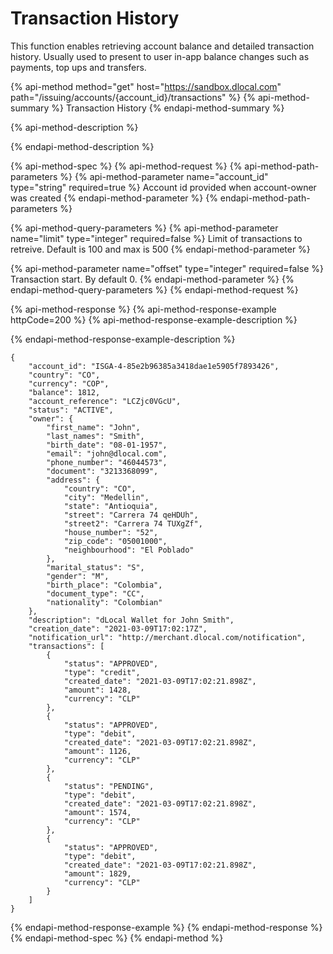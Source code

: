 # Transaction History

This function enables retrieving account balance and detailed transaction history. Usually used to present to user in-app balance changes such as payments, top ups and transfers. 

{% api-method method="get" host="https://sandbox.dlocal.com" path="/issuing/accounts/{account\_id}/transactions" %}
{% api-method-summary %}
Transaction History
{% endapi-method-summary %}

{% api-method-description %}

{% endapi-method-description %}

{% api-method-spec %}
{% api-method-request %}
{% api-method-path-parameters %}
{% api-method-parameter name="account\_id" type="string" required=true %}
Account id provided when account-owner was created
{% endapi-method-parameter %}
{% endapi-method-path-parameters %}

{% api-method-query-parameters %}
{% api-method-parameter name="limit" type="integer" required=false %}
Limit of transactions to retreive. Default is 100 and max is 500
{% endapi-method-parameter %}

{% api-method-parameter name="offset" type="integer" required=false %}
Transaction start. By default 0.
{% endapi-method-parameter %}
{% endapi-method-query-parameters %}
{% endapi-method-request %}

{% api-method-response %}
{% api-method-response-example httpCode=200 %}
{% api-method-response-example-description %}

{% endapi-method-response-example-description %}

```
{
    "account_id": "ISGA-4-85e2b96385a3418dae1e5905f7893426",
    "country": "CO",
    "currency": "COP",
    "balance": 1812,
    "account_reference": "LCZjc0VGcU",
    "status": "ACTIVE",
    "owner": {
        "first_name": "John",
        "last_names": "Smith",
        "birth_date": "08-01-1957",
        "email": "john@dlocal.com",
        "phone_number": "46044573",
        "document": "3213368099",
        "address": {
            "country": "CO",
            "city": "Medellin",
            "state": "Antioquia",
            "street": "Carrera 74 qeHDUh",
            "street2": "Carrera 74 TUXgZf",
            "house_number": "52",
            "zip_code": "05001000",
            "neighbourhood": "El Poblado"
        },
        "marital_status": "S",
        "gender": "M",
        "birth_place": "Colombia",
        "document_type": "CC",
        "nationality": "Colombian"
    },
    "description": "dLocal Wallet for John Smith",
    "creation_date": "2021-03-09T17:02:17Z",
    "notification_url": "http://merchant.dlocal.com/notification",
    "transactions": [
        {
            "status": "APPROVED",
            "type": "credit",
            "created_date": "2021-03-09T17:02:21.898Z",
            "amount": 1428,
            "currency": "CLP"
        },
        {
            "status": "APPROVED",
            "type": "debit",
            "created_date": "2021-03-09T17:02:21.898Z",
            "amount": 1126,
            "currency": "CLP"
        },
        {
            "status": "PENDING",
            "type": "debit",
            "created_date": "2021-03-09T17:02:21.898Z",
            "amount": 1574,
            "currency": "CLP"
        },
        {
            "status": "APPROVED",
            "type": "debit",
            "created_date": "2021-03-09T17:02:21.898Z",
            "amount": 1829,
            "currency": "CLP"
        }
    ]
}
```
{% endapi-method-response-example %}
{% endapi-method-response %}
{% endapi-method-spec %}
{% endapi-method %}



